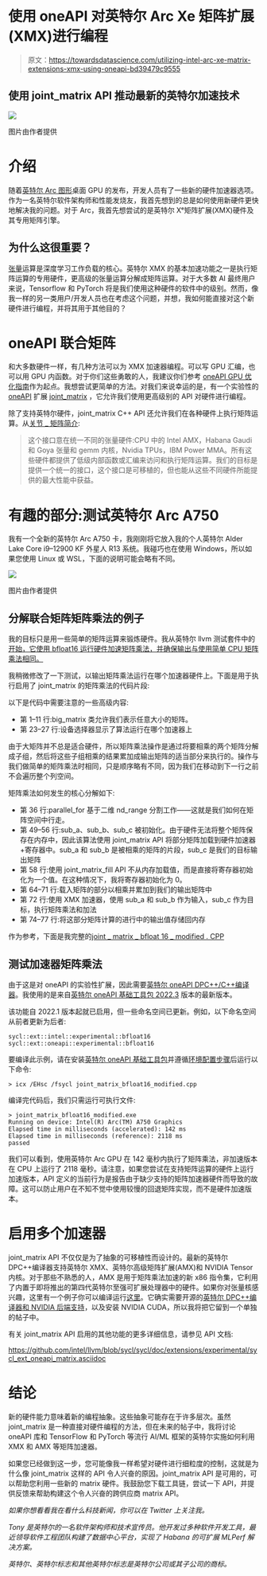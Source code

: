 # 使用 oneAPI 对英特尔 Arc Xe 矩阵扩展(XMX)进行编程

> 原文：<https://towardsdatascience.com/utilizing-intel-arc-xe-matrix-extensions-xmx-using-oneapi-bd39479c9555>

## 使用 joint_matrix API 推动最新的英特尔加速技术

![](img/39569144ffa5a80c168171282b46f42f.png)

图片由作者提供

# 介绍

随着[英特尔 Arc 图形](https://www.intel.com/content/www/us/en/products/details/discrete-gpus/arc.html)桌面 GPU 的发布，开发人员有了一些新的硬件加速器选项。作为一名英特尔软件架构师和性能发烧友，我首先想到的总是如何使用新硬件更快地解决我的问题。对于 Arc，我首先想尝试的是英特尔 Xᵉ矩阵扩展(XMX)硬件及其专用矩阵引擎。

## 为什么这很重要？

[张量](https://www.tensorflow.org/guide/tensor)运算是深度学习工作负载的核心。英特尔 XMX 的基本加速功能之一是执行矩阵运算的专用硬件，更高级的张量运算分解成矩阵运算。对于大多数 AI 最终用户来说，Tensorflow 和 PyTorch 将是我们使用这种硬件的软件中的级别。然而，像我一样的另一类用户/开发人员也在考虑这个问题，并想，我如何能直接对这个新硬件进行编程，并将其用于其他目的？

# oneAPI 联合矩阵

和大多数硬件一样，有几种方法可以为 XMX 加速器编程。可以写 GPU 汇编，也可以用 GPU 内函数。对于你们这些勇敢的人，我建议你们参考 [oneAPI GPU 优化指南](https://www.intel.com/content/www/us/en/develop/documentation/oneapi-gpu-optimization-guide/top.html)作为起点。我想尝试更简单的方法。对我们来说幸运的是，有一个实验性的 [oneAPI](https://www.intel.com/content/www/us/en/developer/tools/oneapi/overview.html) 扩展 [joint_matrix](https://github.com/intel/llvm/blob/sycl/sycl/doc/extensions/experimental/sycl_ext_oneapi_matrix.asciidoc) ，它允许我们使用更高级别的 API 对硬件进行编程。

除了支持英特尔硬件，joint_matrix C++ API 还允许我们在各种硬件上执行矩阵运算。从[关节 _ 矩阵简介](https://github.com/intel/llvm/blob/sycl/sycl/doc/extensions/experimental/sycl_ext_oneapi_matrix.asciidoc#introduction):

> 这个接口意在统一不同的张量硬件:CPU 中的 Intel AMX，Habana Gaudi 和 Goya 张量和 gemm 内核，Nvidia TPUs，IBM Power MMA。所有这些硬件都提供了低级内部函数或汇编来访问和执行矩阵运算。我们的目标是提供一个统一的接口，这个接口是可移植的，但也能从这些不同硬件所能提供的最大性能中获益。

# 有趣的部分:测试英特尔 Arc A750

我有一个全新的英特尔 Arc A750 卡，我刚刚将它放入我的个人英特尔 Alder Lake Core i9–12900 KF 外星人 R13 系统。我碰巧也在使用 Windows，所以如果您使用 Linux 或 WSL，下面的说明可能会略有不同。

![](img/a17747a79614c428d87f942273d82449.png)

图片由作者提供

## 分解联合矩阵矩阵乘法的例子

我的目标只是用一些简单的矩阵运算来锻炼硬件。我从英特尔 llvm 测试套件中的[开始，它使用 bfloat16 运行硬件加速矩阵乘法，并确保输出与使用简单 CPU 矩阵乘法相同。](https://github.com/intel/llvm-test-suite/blob/intel/SYCL/Matrix/joint_matrix_bfloat16.cpp)

我稍微修改了一下测试，以输出矩阵乘法运行在哪个加速器硬件上。下面是用于执行启用了 joint_matrix 的矩阵乘法的代码片段:

以下是代码中需要注意的一些高级内容:

*   第 1–11 行:big_matrix 类允许我们表示任意大小的矩阵。
*   第 23–27 行:设备选择器显示了算法运行在哪个加速器上

由于大矩阵并不总是适合硬件，所以矩阵乘法操作是通过将要相乘的两个矩阵分解成子组，然后将这些子组相乘的结果累加成输出矩阵的适当部分来执行的。操作与我们做简单的矩阵乘法时相同，只是顺序略有不同，因为我们在移动到下一行之前不会遍历整个列空间。

矩阵乘法如何发生的核心分解如下:

*   第 36 行:parallel_for 基于二维 nd_range 分割工作——这就是我们如何在矩阵空间中行走。
*   第 49–56 行:sub_a、sub_b、sub_c 被初始化。由于硬件无法将整个矩阵保存在内存中，因此该算法使用 joint_matrix API 将部分矩阵加载到硬件加速器+寄存器中。sub_a 和 sub_b 是被相乘的矩阵的片段，sub_c 是我们的目标输出矩阵
*   第 58 行:使用 joint_matrix_fill API 不从内存加载值，而是直接将寄存器初始化为一个值。在这种情况下，我将寄存器初始化为 0。
*   第 64–71 行:载入矩阵的部分以相乘并累加到我们的输出矩阵中
*   第 72 行:使用 XMX 加速器，使用 sub_a 和 sub_b 作为输入，sub_c 作为目标，执行矩阵乘法和加法
*   第 74–77 行:将这部分矩阵计算的进行中的输出值存储回内存

作为参考，下面是我完整的[joint _ matrix _ bfloat 16 _ modified . CPP](https://gist.github.com/tonym97/783c8ba9cc29b67370648d9883f8de00)

## 测试加速器矩阵乘法

由于这是对 oneAPI 的实验性扩展，因此需要[英特尔 oneAPI DPC++/C++编译器](https://www.intel.com/content/www/us/en/developer/tools/oneapi/dpc-compiler.html)。我使用的是来自[英特尔 oneAPI 基础工具包 2022.3](https://intel.com/content/www/us/en/developer/articles/news/oneapi-2022-3-available.html) 版本的最新版本。

该功能自 2022.1 版本起就已启用，但一些命名空间已更新。例如，以下命名空间从前者更新为后者:

```
sycl::ext::intel::experimental::bfloat16
sycl::ext::oneapi::experimental::bfloat16
```

要编译此示例，请在安装[英特尔 oneAPI 基础工具包](https://www.intel.com/content/www/us/en/developer/tools/oneapi/base-toolkit.html)并遵循[环境配置步骤](https://www.intel.com/content/www/us/en/develop/documentation/oneapi-programming-guide/top/oneapi-development-environment-setup/use-the-setvars-script-with-windows.html)后运行以下命令:

```
> icx /EHsc /fsycl joint_matrix_bfloat16_modified.cpp
```

编译完代码后，我们只需运行可执行文件:

```
> joint_matrix_bfloat16_modified.exe
Running on device: Intel(R) Arc(TM) A750 Graphics
Elapsed time in milliseconds (accelerated): 142 ms
Elapsed time in milliseconds (reference): 2118 ms
passed
```

我们可以看到，使用英特尔 Arc GPU 在 142 毫秒内执行了矩阵乘法，非加速版本在 CPU 上运行了 2118 毫秒。请注意，如果您尝试在支持矩阵运算的硬件上运行加速版本，API 定义的当前行为是报告由于缺少支持的矩阵加速器硬件而导致的故障。这可以防止用户在不知不觉中使用较慢的回退矩阵实现，而不是硬件加速版本。

# 启用多个加速器

joint_matrix API 不仅仅是为了抽象的可移植性而设计的。最新的英特尔 DPC++编译器支持英特尔 XMX、英特尔高级矩阵扩展(AMX)和 NVIDIA Tensor 内核。对于那些不熟悉的人，AMX 是用于矩阵乘法加速的新 x86 指令集，它利用了内置于即将推出的第四代英特尔至强可扩展处理器中的硬件。如果你对张量核感兴趣，这里有一个例子你可以编译运行[这里](https://github.com/intel/llvm-test-suite/blob/intel/SYCL/Matrix/joint_matrix_tensorcore.cpp)。它确实需要开源的[英特尔 DPC++编译器和 NVIDIA 后端支持](https://intel.github.io/llvm-docs/GetStartedGuide.html)，以及安装 NVIDIA CUDA，所以我将把它留到一个单独的帖子中。

有关 joint_matrix API 启用的其他功能的更多详细信息，请参见 API 文档:

<https://github.com/intel/llvm/blob/sycl/sycl/doc/extensions/experimental/sycl_ext_oneapi_matrix.asciidoc>  

# 结论

新的硬件能力意味着新的编程抽象。这些抽象可能存在于许多层次。虽然 joint_matrix 是一种直接对硬件编程的方法，但在未来的帖子中，我将讨论 oneAPI 库和 TensorFlow 和 PyTorch 等流行 AI/ML 框架的英特尔实施如何利用 XMX 和 AMX 等矩阵加速器。

如果您已经做到这一步，您可能像我一样希望对硬件进行细粒度的控制，这就是为什么像 joint_matrix 这样的 API 令人兴奋的原因。joint_matrix API 是可用的，可以帮助您利用一些新的 matrix 硬件。我鼓励您下载工具链，尝试一下 API，并提供反馈来帮助构建这个令人兴奋的跨供应商 matrix API。

*如果你想看看我在看什么科技新闻，你可以在 Twitter 上关注我。*

*Tony 是英特尔的一名软件架构师和技术宣传员。他开发过多种软件开发工具，最近领导软件工程团队构建了数据中心平台，实现了 Habana 的可扩展 MLPerf 解决方案。*

*英特尔、英特尔标志和其他英特尔标志是英特尔公司或其子公司的商标。*
